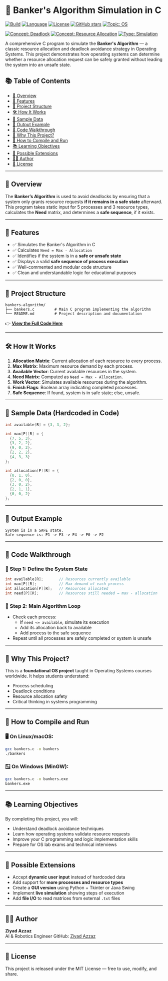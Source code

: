 # 🧠 Banker's Algorithm Simulation in C

[![Build](https://img.shields.io/badge/build-passing-brightgreen)](https://github.com/ZiyadAzzaz/bankers-algorithm)
[![Language](https://img.shields.io/badge/language-C-blue)](https://en.wikipedia.org/wiki/C_(programming_language))
[![License](https://img.shields.io/badge/license-MIT-green.svg)](LICENSE)
[![GitHub stars](https://img.shields.io/github/stars/ZiyadAzzaz/bankers-algorithm?style=social)](https://github.com/ZiyadAzzaz/bankers-algorithm/stargazers)
[![Topic: OS](https://img.shields.io/badge/topic-Operating%20Systems-yellow)](https://en.wikipedia.org/wiki/Operating_system)


[![Concept: Deadlock](https://img.shields.io/badge/concept-Deadlock-red)](https://en.wikipedia.org/wiki/Deadlock)
[![Concept: Resource Allocation](https://img.shields.io/badge/concept-Resource%20Allocation-lightgrey)](https://en.wikipedia.org/wiki/Banker%27s_algorithm)
[![Type: Simulation](https://img.shields.io/badge/type-Simulation-blueviolet)](https://en.wikipedia.org/wiki/Computer_simulation)

A comprehensive C program to simulate the **Banker's Algorithm** — a classic resource allocation and deadlock avoidance strategy in Operating Systems. This project demonstrates how operating systems can determine whether a resource allocation request can be safely granted without leading the system into an unsafe state.


## 📚 Table of Contents

- [📌 Overview](#-overview)
- [🧰 Features](#-features)
- [📂 Project Structure](#-project-structure)
- [🛠️ How It Works](#️-how-it-works)
- [🧪 Sample Data](#-sample-data-hardcoded-in-code)
- [🧾 Output Example](#-output-example)
- [🧵 Code Walkthrough](#-code-walkthrough)
- [📌 Why This Project?](#-why-this-project)
- [🚀 How to Compile and Run](#-how-to-compile-and-run)
- [📚 Learning Objectives](#-learning-objectives)
- [🧱 Possible Extensions](#-possible-extensions)
- [🙋‍♂️ Author](#-author)
- [📜 License](#-license)
  
---

## 📌 Overview

The **Banker’s Algorithm** is used to avoid deadlocks by ensuring that a system only grants resource requests **if it remains in a safe state** afterward. This program takes static input for 5 processes and 3 resource types, calculates the **Need** matrix, and determines a **safe sequence**, if it exists.

---

## 🧰 Features

- ✅ Simulates the Banker's Algorithm in C
- ✅ Calculates `Need = Max - Allocation`
- ✅ Identifies if the system is in a **safe or unsafe state**
- ✅ Displays a valid **safe sequence of process execution**
- ✅ Well-commented and modular code structure
- ✅ Clean and understandable logic for educational purposes

---

## 📂 Project Structure

```
bankers-algorithm/
├── bankers.c         # Main C program implementing the algorithm
└── README.md         # Project description and documentation
```
👉 **[View the Full Code Here](https://github.com/ZiyadAzzaz/bankers-algorithm/blob/main/bankers.c)**

---

## 🛠️ How It Works

1. **Allocation Matrix**: Current allocation of each resource to every process.
2. **Max Matrix**: Maximum resource demand by each process.
3. **Available Vector**: Current available resources in the system.
4. **Need Matrix**: Computed as `Need = Max - Allocation`.
5. **Work Vector**: Simulates available resources during the algorithm.
6. **Finish Flags**: Boolean array indicating completed processes.
7. **Safe Sequence**: If found, system is in safe state; else, unsafe.

---

## 🧪 Sample Data (Hardcoded in Code)

```c
int available[R] = {3, 3, 2};

int max[P][R] = {
  {7, 5, 3},
  {3, 2, 2},
  {9, 0, 2},
  {2, 2, 2},
  {4, 3, 3}
};

int allocation[P][R] = {
  {0, 1, 0},
  {2, 0, 0},
  {3, 0, 2},
  {2, 1, 1},
  {0, 0, 2}
};
```

---

## 🧾 Output Example

```
System is in a SAFE state.
Safe sequence is: P1 -> P3 -> P4 -> P0 -> P2
```

---

## 🧵 Code Walkthrough

### 🔸 Step 1: Define the System State
```c
int available[R];       // Resources currently available
int max[P][R];          // Max demand of each process
int allocation[P][R];   // Resources allocated
int need[P][R];         // Resources still needed = max - allocation
```

### 🔸 Step 2: Main Algorithm Loop
- Check each process:
  - If `need <= available`, simulate its execution
  - Add its allocation back to available
  - Add process to the safe sequence
- Repeat until all processes are safely completed or system is unsafe

---

## 📌 Why This Project?

This is a **foundational OS project** taught in Operating Systems courses worldwide. It helps students understand:

- Process scheduling  
- Deadlock conditions  
- Resource allocation safety  
- Critical thinking in systems programming

---

## 🚀 How to Compile and Run

### 🖥️ On Linux/macOS:
```bash
gcc bankers.c -o bankers
./bankers
```

### 🪟 On Windows (MinGW):
```bash
gcc bankers.c -o bankers.exe
bankers.exe
```

---

## 📚 Learning Objectives

By completing this project, you will:

- Understand deadlock avoidance techniques  
- Learn how operating systems validate resource requests  
- Improve your C programming and logic implementation skills  
- Prepare for OS lab exams and technical interviews  

---

## 🧱 Possible Extensions

- Accept **dynamic user input** instead of hardcoded data  
- Add support for **more processes and resource types**  
- Create a **GUI version** using Python + Tkinter or Java Swing  
- Implement **live simulation** showing steps of execution  
- Add **file I/O** to read matrices from external `.txt` files  

---

## 🙋‍♂️ Author

**Ziyad Azzaz**  
AI & Robotics Engineer
GitHub: [Ziyad Azzaz](https://github.com/ZiyadAzzaz)

---

## 📜 License

This project is released under the MIT License — free to use, modify, and share.
